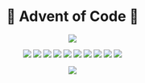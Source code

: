 <h1 align="center"> &#127876; Advent of Code &#127876; </h1>

<p align="center">
<!-- MDUP:BEG (RUN:./.scripts/gen_badges.py --total-only) -->
<a href="./README.md"><img src="https://img.shields.io/badge/total-255%20⭐-969900?style=for-the-badge"></img></a>
<!-- MDUP:END -->
</p>

<p align="center">
<!-- MDUP:BEG (RUN:./.scripts/gen_badges.py --link-to-dir) -->
<a href="./2024"><img src="https://img.shields.io/badge/2024-28%20⭐-879900?style=flat-square"></img></a>
<a href="./2023"><img src="https://img.shields.io/badge/2023-41%20⭐-379900?style=flat-square"></img></a>
<a href="./2022"><img src="https://img.shields.io/badge/2022-50%20⭐-009900?style=flat-square"></img></a>
<a href="./2021"><img src="https://img.shields.io/badge/2021-42%20⭐-319900?style=flat-square"></img></a>
<a href="./2020"><img src="https://img.shields.io/badge/2020-50%20⭐-009900?style=flat-square"></img></a>
<a href="./2019"><img src="https://img.shields.io/badge/2019-8%20⭐-993100?style=flat-square"></img></a>
<a href="./2018"><img src="https://img.shields.io/badge/2018-4%20⭐-991800?style=flat-square"></img></a>
<a href="./2017"><img src="https://img.shields.io/badge/2017-8%20⭐-993100?style=flat-square"></img></a>
<a href="./2016"><img src="https://img.shields.io/badge/2016-14%20⭐-995600?style=flat-square"></img></a>
<a href="./2015"><img src="https://img.shields.io/badge/2015-10%20⭐-993d00?style=flat-square"></img></a>
<!-- MDUP:END -->
</p>

<p align="center">
<a href="https://github.com/alexandru-dinu/advent-of-code/actions/workflows/tests.yml">
    <img src="https://github.com/alexandru-dinu/advent-of-code/actions/workflows/tests.yml/badge.svg">
    </img>
</a>
</p>
